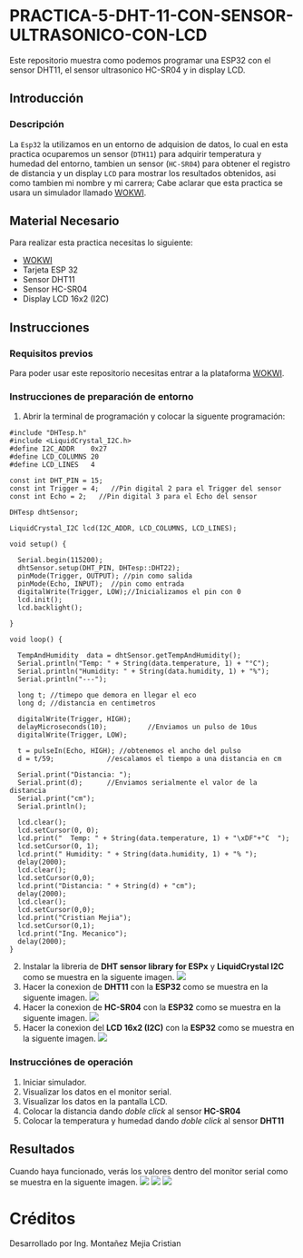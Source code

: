 # PRACTICA-5-DHT-11-CON-SENSOR-ULTRASONICO-CON-LCD
Este repositorio muestra como podemos programar una ESP32 con el sensor DHT11, el sensor ultrasonico HC-SR04 y in display LCD.

## Introducción
### Descripción
La ```Esp32``` la utilizamos en un entorno de adquision de datos, lo cual en esta practica ocuparemos un sensor (```DTH11```) para adquirir temperatura y humedad del entorno, tambien un sensor (```HC-SR04```) para obtener el registro de distancia y un display ```LCD``` para mostrar los resultados obtenidos, asi como tambien mi nombre y mi carrera; Cabe aclarar que esta practica se usara un simulador llamado [WOKWI](https://https://wokwi.com/).

## Material Necesario
Para realizar esta practica necesitas lo siguiente:
- [WOKWI](https://https://wokwi.com/)
- Tarjeta ESP 32
- Sensor DHT11
- Sensor HC-SR04
- Display LCD 16x2 (I2C)

## Instrucciones
### Requisitos previos
Para poder usar este repositorio necesitas entrar a la plataforma [WOKWI](https://https://wokwi.com/).

### Instrucciones de preparación de entorno 
1. Abrir la terminal de programación y colocar la siguente programación:
```
#include "DHTesp.h"
#include <LiquidCrystal_I2C.h>
#define I2C_ADDR    0x27
#define LCD_COLUMNS 20
#define LCD_LINES   4

const int DHT_PIN = 15;
const int Trigger = 4;   //Pin digital 2 para el Trigger del sensor
const int Echo = 2;   //Pin digital 3 para el Echo del sensor

DHTesp dhtSensor;

LiquidCrystal_I2C lcd(I2C_ADDR, LCD_COLUMNS, LCD_LINES);

void setup() {

  Serial.begin(115200);
  dhtSensor.setup(DHT_PIN, DHTesp::DHT22);
  pinMode(Trigger, OUTPUT); //pin como salida
  pinMode(Echo, INPUT);  //pin como entrada
  digitalWrite(Trigger, LOW);//Inicializamos el pin con 0
  lcd.init();
  lcd.backlight();

}

void loop() {

  TempAndHumidity  data = dhtSensor.getTempAndHumidity();
  Serial.println("Temp: " + String(data.temperature, 1) + "°C");
  Serial.println("Humidity: " + String(data.humidity, 1) + "%");
  Serial.println("---");
  
  long t; //timepo que demora en llegar el eco
  long d; //distancia en centimetros

  digitalWrite(Trigger, HIGH);
  delayMicroseconds(10);          //Enviamos un pulso de 10us
  digitalWrite(Trigger, LOW);
  
  t = pulseIn(Echo, HIGH); //obtenemos el ancho del pulso
  d = t/59;             //escalamos el tiempo a una distancia en cm
  
  Serial.print("Distancia: ");
  Serial.print(d);      //Enviamos serialmente el valor de la distancia
  Serial.print("cm");
  Serial.println();

  lcd.clear();
  lcd.setCursor(0, 0);
  lcd.print("  Temp: " + String(data.temperature, 1) + "\xDF"+"C  ");
  lcd.setCursor(0, 1);
  lcd.print(" Humidity: " + String(data.humidity, 1) + "% ");
  delay(2000);
  lcd.clear();
  lcd.setCursor(0,0);
  lcd.print("Distancia: " + String(d) + "cm");
  delay(2000);
  lcd.clear();
  lcd.setCursor(0,0);
  lcd.print("Cristian Mejia");
  lcd.setCursor(0,1);
  lcd.print("Ing. Mecanico");
  delay(2000);
}
```
2. Instalar la libreria de **DHT sensor library for ESPx** y **LiquidCrystal I2C** como se muestra en la siguente imagen.
![](https://github.com/Cris9901/PRACTICA-5-DHT-11-CON-SENSOR-ULTRASONICO-CON-LCD/blob/main/IMAGEN%201.jpg)
3. Hacer la conexion de **DHT11** con la **ESP32** como se muestra en la siguente imagen.
![](https://github.com/Cris9901/PRACTICA-5-DHT-11-CON-SENSOR-ULTRASONICO-CON-LCD/blob/main/IMAGEN%202.jpg)
4. Hacer la conexion de **HC-SR04** con la **ESP32** como se muestra en la siguente imagen.
![](https://github.com/Cris9901/PRACTICA-5-DHT-11-CON-SENSOR-ULTRASONICO-CON-LCD/blob/main/IMAGEN%203.jpg)
5. Hacer la conexion del **LCD 16x2 (I2C)** con la **ESP32** como se muestra en la siguente imagen.
![](https://github.com/Cris9901/PRACTICA-5-DHT-11-CON-SENSOR-ULTRASONICO-CON-LCD/blob/main/IMAGEN%204.jpg)

### Instrucciónes de operación
1. Iniciar simulador.
2. Visualizar los datos en el monitor serial.
3. Visualizar los datos en la pantalla LCD.
4. Colocar la distancia dando *doble click* al sensor **HC-SR04** 
5. Colocar la temperatura y humedad dando *doble click* al sensor **DHT11**

## Resultados
Cuando haya funcionado, verás los valores dentro del monitor serial como se muestra en la siguente imagen.
![](https://github.com/Cris9901/PRACTICA-5-DHT-11-CON-SENSOR-ULTRASONICO-CON-LCD/blob/main/IMAGEN%205.jpg)
![](https://github.com/Cris9901/PRACTICA-5-DHT-11-CON-SENSOR-ULTRASONICO-CON-LCD/blob/main/IMAGEN%206.jpg)
![](https://github.com/Cris9901/PRACTICA-5-DHT-11-CON-SENSOR-ULTRASONICO-CON-LCD/blob/main/IMAGEN%207.jpg)
# Créditos
Desarrollado por Ing. Montañez Mejia Cristian

